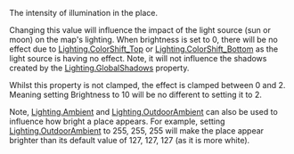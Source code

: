 The intensity of illumination in the place.

Changing this value will influence the impact of the light source (sun or moon) on the map's lighting. When brightness is set to 0, there will be no effect due to [Lighting.ColorShift_Top](https://developer.roblox.com/api-reference/property/Lighting/ColorShift_Top) or [Lighting.ColorShift_Bottom](https://developer.roblox.com/api-reference/property/Lighting/ColorShift_Bottom) as the light source is having no effect. Note, it will not influence the shadows created by the [Lighting.GlobalShadows](https://developer.roblox.com/api-reference/property/Lighting/GlobalShadows) property.

Whilst this property is not clamped, the effect is clamped between 0 and 2. Meaning setting Brightness to 10 will be no different to setting it to 2.

Note, [Lighting.Ambient](https://developer.roblox.com/api-reference/property/Lighting/Ambient) and [Lighting.OutdoorAmbient](https://developer.roblox.com/api-reference/property/Lighting/OutdoorAmbient) can also be used to influence how bright a place appears. For example, setting [Lighting.OutdoorAmbient](https://developer.roblox.com/api-reference/property/Lighting/OutdoorAmbient) to 255, 255, 255 will make the place appear brighter than its default value of 127, 127, 127 (as it is more white).